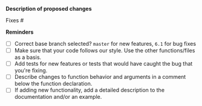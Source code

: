 **Description of proposed changes**



<!-- Please describe changes proposed and **why** you made them. If unsure, open an issue first so we can discuss.-->

<!-- If fixing an issue, put the issue number after the # below (no spaces). Github will automatically close it when this gets merged. -->
Fixes #


**Reminders**

- [ ] Correct base branch selected? `master` for new features, `6.1` for bug fixes
- [ ] Make sure that your code follows our style. Use the other functions/files as a basis.
- [ ] Add tests for new features or tests that would have caught the bug that you're fixing.
- [ ] Describe changes to function behavior and arguments in a comment below the function declaration.
- [ ] If adding new functionality, add a detailed description to the documentation and/or an example.
